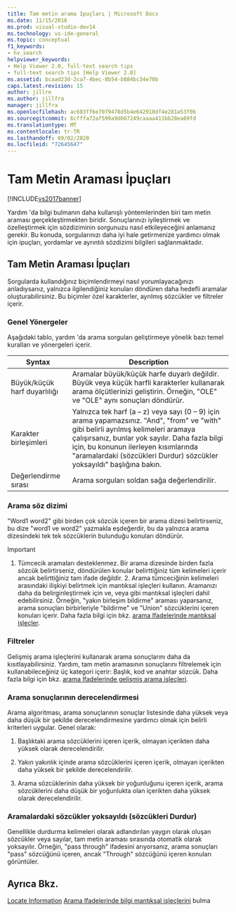 ```yaml
---
title: Tam metin arama Ipuçları | Microsoft Docs
ms.date: 11/15/2016
ms.prod: visual-studio-dev14
ms.technology: vs-ide-general
ms.topic: conceptual
f1_keywords:
- hv_search
helpviewer_keywords:
- Help Viewer 2.0, full-text search tips
- full-text search tips [Help Viewer 2.0]
ms.assetid: bcaad23d-2ca7-4bec-8b54-b884bc34e70b
caps.latest.revision: 15
author: jillre
ms.author: jillfra
manager: jillfra
ms.openlocfilehash: ac683ff6e7079478d5b4e642918df4e281a53f0b
ms.sourcegitcommit: 6cfffa72af599a9d667249caaaa411bb28ea69fd
ms.translationtype: MT
ms.contentlocale: tr-TR
ms.lasthandoff: 09/02/2020
ms.locfileid: "72645647"
---
```

# <a name="full-text-search-tips"></a>Tam Metin Araması İpuçları
[!INCLUDE[vs2017banner](../includes/vs2017banner.md)]

Yardım 'da bilgi bulmanın daha kullanışlı yöntemlerinden biri tam metin araması gerçekleştirmekten biridir. Sonuçlarınızı iyileştirmek ve özelleştirmek için sözdiziminin sorgunuzu nasıl etkileyeceğini anlamanız gerekir. Bu konuda, sorgularınızı daha iyi hale getirmenize yardımcı olmak için ipuçları, yordamlar ve ayrıntılı sözdizimi bilgileri sağlanmaktadır.

## <a name="full-text-search-tips"></a>Tam Metin Araması İpuçları
 Sorgularda kullandığınız biçimlendirmeyi nasıl yorumlayacağınızı anladıysanız, yalnızca ilgilendiğiniz konuları döndüren daha hedefli aramalar oluşturabilirsiniz. Bu biçimler özel karakterler, ayrılmış sözcükler ve filtreler içerir.

### <a name="general-guidelines"></a>Genel Yönergeler
 Aşağıdaki tablo, yardım 'da arama sorguları geliştirmeye yönelik bazı temel kuralları ve yönergeleri içerir.

|Syntax|Description|
|------------|-----------------|
|Büyük/küçük harf duyarlılığı|Aramalar büyük/küçük harfe duyarlı değildir. Büyük veya küçük harfli karakterler kullanarak arama ölçütlerinizi geliştirin. Örneğin, "OLE" ve "OLE" aynı sonuçları döndürür.|
|Karakter birleşimleri|Yalnızca tek harf (a – z) veya sayı (0 – 9) için arama yapamazsınız. "And", "from" ve "with" gibi belirli ayrılmış kelimeleri aramaya çalışırsanız, bunlar yok sayılır. Daha fazla bilgi için, bu konunun ilerleyen kısımlarında "aramalardaki (sözcükleri Durdur) sözcükler yoksayıldı" başlığına bakın.|
|Değerlendirme sırası|Arama sorguları soldan sağa değerlendirilir.|

### <a name="search-syntax"></a>Arama söz dizimi
 "Word1 word2" gibi birden çok sözcük içeren bir arama dizesi belirtirseniz, bu dize "word1 ve word2" yazmakla eşdeğerdir, bu da yalnızca arama dizesindeki tek tek sözcüklerin bulunduğu konuları döndürür.

> [!IMPORTANT]
> 1. Tümcecik aramaları desteklenmez. Bir arama dizesinde birden fazla sözcük belirtirseniz, döndürülen konular belirttiğiniz tüm kelimeleri içerir ancak belirttiğiniz tam ifade değildir.
>    2. Arama tümceciğinin kelimeleri arasındaki ilişkiyi belirtmek için mantıksal işleçleri kullanın. Aramanızı daha da belirginleştirmek için ve, veya gibi mantıksal işleçleri dahil edebilirsiniz. Örneğin, "yakın birleşim bildirme" araması yaparsanız, arama sonuçları birbirleriyle "bildirme" ve "Union" sözcüklerini içeren konuları içerir. Daha fazla bilgi için bkz. [arama Ifadelerinde mantıksal işleçler](../ide/logical-operators-in-search-expressions.md).

### <a name="filters"></a>Filtreler
 Gelişmiş arama işleçlerini kullanarak arama sonuçlarını daha da kısıtlayabilirsiniz. Yardım, tam metin aramasının sonuçlarını filtrelemek için kullanabileceğiniz üç kategori içerir: Başlık, kod ve anahtar sözcük. Daha fazla bilgi için bkz. [arama Ifadelerinde gelişmiş arama işleçleri](../ide/advanced-search-operators-in-search-expressions.md).

### <a name="ranking-of-search-results"></a>Arama sonuçlarının derecelendirmesi
 Arama algoritması, arama sonuçlarının sonuçlar listesinde daha yüksek veya daha düşük bir şekilde derecelendirmesine yardımcı olmak için belirli kriterleri uygular. Genel olarak:

1. Başlıktaki arama sözcüklerini içeren içerik, olmayan içerikten daha yüksek olarak derecelendirilir.

2. Yakın yakınlık içinde arama sözcüklerini içeren içerik, olmayan içerikten daha yüksek bir şekilde derecelendirilir.

3. Arama sözcüklerinin daha yüksek bir yoğunluğunu içeren içerik, arama sözcüklerini daha düşük bir yoğunlukta olan içerikten daha yüksek olarak derecelendirilir.

### <a name="words-ignored-in-searches-stop-words"></a>Aramalardaki sözcükler yoksayıldı (sözcükleri Durdur)
 Genellikle durdurma kelimeleri olarak adlandırılan yaygın olarak oluşan sözcükler veya sayılar, tam metin araması sırasında otomatik olarak yoksayılır. Örneğin, "pass through" ifadesini arıyorsanız, arama sonuçları "pass" sözcüğünü içeren, ancak "Through" sözcüğünü içeren konuları görüntüler.

## <a name="see-also"></a>Ayrıca Bkz.
 [Locate Information](../ide/locate-information.md) [Arama Ifadelerinde bilgi mantıksal işleçlerini](../ide/logical-operators-in-search-expressions.md) bulma

